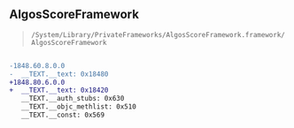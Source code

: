 ## AlgosScoreFramework

> `/System/Library/PrivateFrameworks/AlgosScoreFramework.framework/AlgosScoreFramework`

```diff

-1848.60.8.0.0
-  __TEXT.__text: 0x18480
+1848.80.6.0.0
+  __TEXT.__text: 0x18420
   __TEXT.__auth_stubs: 0x630
   __TEXT.__objc_methlist: 0x510
   __TEXT.__const: 0x569

```
